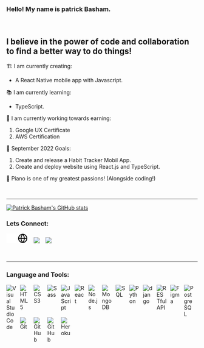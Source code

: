 ### Hello! My name is patrick Basham.

<br />


## I believe in the power of code and collaboration to find a better way to do things!
🏗 I am currently creating:
  - A React Native mobile app with Javascript.

📚 I am currently learning:
  - TypeScript.

📜 I am currently working towards earning:
1. Google UX Certificate
2. AWS Certification

🌱 September 2022 Goals:
  1. Create and release a Habit Tracker Mobil App.
  2. Create and deploy website using React.js and TypeScript.

🎹 Piano is one of my greatest passions! (Alongside coding!)

<br />

---

[![Patrick Basham's GitHub stats](https://github-readme-stats.vercel.app/api?username=PBasham&count_private=true&show_icons=true&theme=dracula)](https://github.com/anuraghazra/github-readme-stats)


### Lets Connect:

[<img src="./imgs/globe-dark.svg" width=26px/>](patrickbasham.dev#gh-dark-mode-only)
[<img src="./imgs/globe-light.svg" width=26px/>](patrickbasham.dev#gh-light-mode-only)
&nbsp;&nbsp;
[<img src="https://cdn.jsdelivr.net/gh/devicons/devicon/icons/linkedin/linkedin-original.svg" width=26px/>](https://www.linkedin.com/in/patrickbasham/)
&nbsp;&nbsp;
[<img src="https://cdn.jsdelivr.net/gh/devicons/devicon/icons/twitter/twitter-original.svg" width="26px" />](https://twitter.com/PatrickTBasham)

<br />

---

### Language and Tools:
<img align="left" alt="Visual Studio Code" width="26px" src="https://cdn.jsdelivr.net/gh/devicons/devicon/icons/vscode/vscode-original.svg" style="padding-right:10px;" />
<img align="left" alt="HTML5" width="26px" src="https://cdn.jsdelivr.net/gh/devicons/devicon/icons/html5/html5-original.svg" style="padding-right:10px;" />
<img align="left" alt="CSS3" width="26px" src="https://cdn.jsdelivr.net/gh/devicons/devicon/icons/css3/css3-original.svg" style="padding-right:10px;" />
<img align="left" alt="Sass" width="26px" src="https://cdn.jsdelivr.net/gh/devicons/devicon/icons/sass/sass-original.svg" style="padding-right:10px;" />
<img align="left" alt="JavaScript" width="26px" src="https://cdn.jsdelivr.net/gh/devicons/devicon/icons/javascript/javascript-original.svg" style="padding-right:10px;" />
<img align="left" alt="React" width="26px" src="https://cdn.jsdelivr.net/gh/devicons/devicon/icons/react/react-original.svg" style="padding-right:10px;" />
<img align="left" alt="Node.js" width="26px" src="https://cdn.jsdelivr.net/gh/devicons/devicon/icons/nodejs/nodejs-original.svg" style="padding-right:10px;" />               
<img align="left" alt="MongoDB" width="26px" src="https://cdn.jsdelivr.net/gh/devicons/devicon/icons/mongodb/mongodb-original.svg" style="padding-right:10px;" />
<img align="left" alt="SQL" width="26px" src="https://cdn-icons-png.flaticon.com/512/2772/2772128.png" style="padding-right:10px;" />
<img align="left" alt="Python" width="26px" src="https://cdn.jsdelivr.net/gh/devicons/devicon/icons/python/python-original.svg" style="padding-right:10px;" />
<img align="left" alt="django" width="26px" src="https://cdn.jsdelivr.net/gh/devicons/devicon/icons/django/django-plain.svg" style="padding-right:10px;" />
<img align="left" alt="RESTful API" width="26px" src="https://www.clipartmax.com/png/full/232-2329414_build-a-rest-api-with-express-course-teamtreehouse-badges.png" style="padding-right:10px;" />
<img align="left" alt="Figma" width="26px" src="https://cdn.jsdelivr.net/gh/devicons/devicon/icons/figma/figma-original.svg" style="padding-right:10px;" />
<img align="left" alt="PostgreSQL" width="26px" src="https://cdn.jsdelivr.net/gh/devicons/devicon/icons/postgresql/postgresql-original.svg" style="padding-right:10px;" />
<img align="left" alt="Git" width="26px" src="https://cdn.jsdelivr.net/gh/devicons/devicon/icons/git/git-original.svg" style="padding-right:10px;" />
<img align="left" alt="GitHub" width="26px" src="https://user-images.githubusercontent.com/3369400/139447912-e0f43f33-6d9f-45f8-be46-2df5bbc91289.png#gh-dark-mode-only" style="padding-right:10px;" />
<img align="left" alt="GitHub" width="26px" src="https://user-images.githubusercontent.com/3369400/139448065-39a229ba-4b06-434b-bc67-616e2ed80c8f.png#gh-light-mode-only#gh-light-mode-only" style="padding-right:10px;" />
<img align="left" alt="Heroku" width="26px" src="https://cdn.jsdelivr.net/gh/devicons/devicon/icons/heroku/heroku-plain.svg" style="padding-right:10px;" />

<br />
<br />